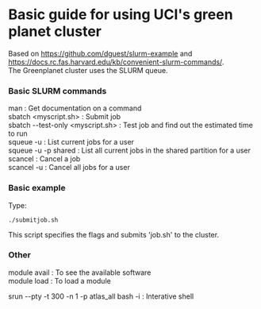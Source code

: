 # Basic guide for using UCI's green planet cluster  

Based on https://github.com/dguest/slurm-example  and  https://docs.rc.fas.harvard.edu/kb/convenient-slurm-commands/.   
The Greenplanet cluster uses the SLURM queue.       

### Basic SLURM commands  

man <COMMAND> : Get documentation on a command    
sbatch <myscript.sh> : Submit job     
sbatch --test-only <myscript.sh> : Test job and find out the estimated time to run   
squeue -u <USERNAME> : List current jobs for a user    
squeue -u <USERNAME> -p shared : List all current jobs in the shared partition for a user    
scancel <JOBID> : Cancel a job    
scancel -u <USERNAME> : Cancel all jobs for a user 



### Basic example  
Type:

    ./submitjob.sh 
    
This script specifies the flags and submits 'job.sh' to the cluster.  

### Other  

module avail : To see the available software  
module load <module name> : To load a module  

srun --pty  -t 300 -n 1 -p atlas_all bash -i : Interative shell 
